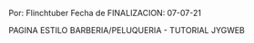 Por: Flinchtuber Fecha de FINALIZACION: 07-07-21

PAGINA ESTILO BARBERIA/PELUQUERIA - TUTORIAL JYGWEB